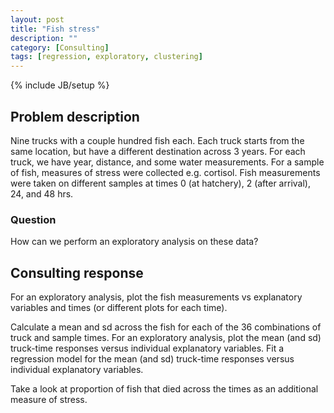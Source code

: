 ```yaml
---
layout: post
title: "Fish stress"
description: ""
category: [Consulting]
tags: [regression, exploratory, clustering]
---
```

{% include JB/setup %}

## Problem description

Nine trucks with a couple hundred fish each. 
Each truck starts from the same location, but have a different destination
across 3 years.
For each truck, we have year, distance, and some water measurements. 
For a sample of fish, measures of stress were collected e.g. cortisol.
Fish measurements were taken on different samples at times 0 (at hatchery), 
2 (after arrival), 24, and 48 hrs. 

### Question

How can we perform an exploratory analysis on these data?

## Consulting response

For an exploratory analysis, plot the fish measurements vs explanatory variables
and times (or different plots for each time).

Calculate a mean and sd across the fish for each of the 36 combinations of 
truck and sample times.
For an exploratory analysis, plot the mean (and sd) 
truck-time responses versus individual explanatory variables. 
Fit a regression model for the mean (and sd) truck-time responses versus 
individual explanatory variables.

Take a look at proportion of fish that died across the times as an additional
measure of stress.
